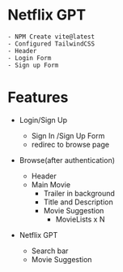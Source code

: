 # Netflix GPT

    - NPM Create vite@latest
    - Configured TailwindCSS
    - Header
    - Login Form
    - Sign up Form

# Features

- Login/Sign Up

  - Sign In /Sign Up Form
  - redirec to browse page

- Browse(after authentication)

  - Header
  - Main Movie
    - Trailer in background
    - Title and Description
    - Movie Suggestion
      - MovieLists x N

- Netflix GPT
  - Search bar
  - Movie Suggestion
